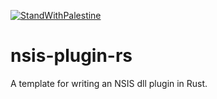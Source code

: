 [![StandWithPalestine](https://raw.githubusercontent.com/Safouene1/support-palestine-banner/master/StandWithPalestine.svg)](https://techforpalestine.org/learn-more)

# nsis-plugin-rs

A template for writing an NSIS dll plugin in Rust.
